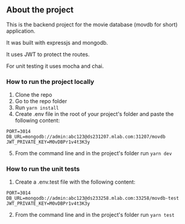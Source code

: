 ## About the project

This is the backend project for the movie database (movdb for short) application.

It was built with expressjs and mongodb.

It uses JWT to protect the routes.

For unit testing it uses mocha and chai.

### How to run the project locally

1. Clone the repo
2. Go to the repo folder
3. Run `yarn install`
4. Create .env file in the root of your project's folder and paste the following content:

```
PORT=3014
DB_URL=mongodb://admin:abc123@ds231207.mlab.com:31207/movdb
JWT_PRIVATE_KEY=M0vDBPr1v4t3K3y
```

5. From the command line and in the project's folder run `yarn dev`

### How to run the unit tests

1. Create a .env.test file with the following content:

```
PORT=3014
DB_URL=mongodb://admin:abc123@ds233258.mlab.com:33258/movdb-test
JWT_PRIVATE_KEY=M0vDBPr1v4t3K3y
```

2. From the command line and in the project's folder run `yarn test`
